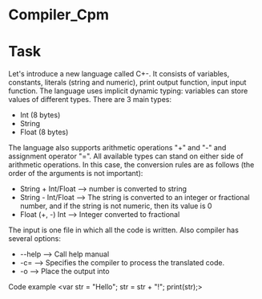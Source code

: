 # Compiler_Cpm

# Task
Let's introduce a new language called C+-. It consists of variables, constants, literals (string and numeric), print output function, input input function. 
The language uses implicit dynamic typing: variables can store values of different types. There are 3 main types:
  * Int (8 bytes)
  * String
  * Float (8 bytes)

The language also supports arithmetic operations "+" and "-" and assignment operator "=". All available types can stand on either side of arithmetic operations. In this case, the conversion rules are as follows (the order of the arguments is not important):
  * String + Int/Float --> number is converted to string
  * String - Int/Float --> The string is converted to an integer or fractional number, and if the string is not numeric, then its value is 0 
  * Float (+, -) Int   --> Integer converted to fractional

The input is one file in which all the code is written. Also compiler has several options:
  * --help        --> Call help manual
  * -c=<compiler> --> Specifies the compiler to process the translated code.
  * -o <file>     --> Place the output into <file>
 
Code example
<var str = "Hello";
 str = str + "!";
 print(str);>
